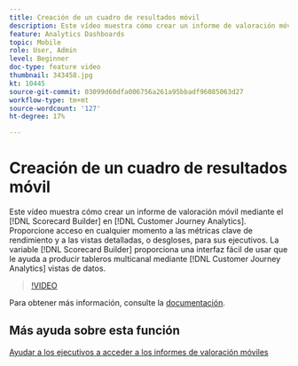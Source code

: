 ```yaml
---
title: Creación de un cuadro de resultados móvil
description: Este vídeo muestra cómo crear un informe de valoración móvil mediante el Generador de informes de valoración en Customer Journey Analytics. Proporcione acceso en cualquier momento a las métricas clave de rendimiento y a las vistas detalladas, o desgloses, para sus ejecutivos. El Generador de informes de valoración proporciona una interfaz fácil de usar que le ayuda a producir paneles de varios canales mediante las vistas de datos del Customer Journey Analytics.
feature: Analytics Dashboards
topic: Mobile
role: User, Admin
level: Beginner
doc-type: feature video
thumbnail: 343458.jpg
kt: 10445
source-git-commit: 03099d60dfa006756a261a95bbadf96085063d27
workflow-type: tm+mt
source-wordcount: '127'
ht-degree: 17%

---
```



# Creación de un cuadro de resultados móvil

Este vídeo muestra cómo crear un informe de valoración móvil mediante el [!DNL Scorecard Builder] en [!DNL Customer Journey Analytics]. Proporcione acceso en cualquier momento a las métricas clave de rendimiento y a las vistas detalladas, o desgloses, para sus ejecutivos. La variable [!DNL Scorecard Builder] proporciona una interfaz fácil de usar que le ayuda a producir tableros multicanal mediante [!DNL Customer Journey Analytics] vistas de datos.

>[!VIDEO](https://video.tv.adobe.com/v/343458/?quality=12&learn=on)

Para obtener más información, consulte la [documentación](https://experienceleague.adobe.com/docs/analytics-platform/using/cja-dashboards/create-scorecard.html?lang=es).

## Más ayuda sobre esta función

[Ayudar a los ejecutivos a acceder a los informes de valoración móviles](assist-executives-to-access-mobile-scorecards.md)